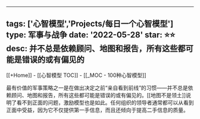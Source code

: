 
---
tags: ['心智模型','Projects/每日一个心智模型']
type:  军事与战争
date: '2022-05-28'
star: ⭐⭐
desc: 并不总是依赖顾问、地图和报告，所有这些都可能是错误的或有偏见的
---
[[+Home]] - [[心智模型 TOC]] - [[_MOC - 100种心智模型]]


最有价值的军事策略之一是在做出决定之前“亲自看到前线”的习惯——并不总是依赖顾问、地图和报告，所有这些都可能是错误的或有偏见的。[[地图不是领土]]说明了看不到正面的问题，激励模型也是如此。任何组织的领导者通常都可以从看到正面中受益，因为它不仅提供第一手信息，而且还倾向于提高二手信息的质量。